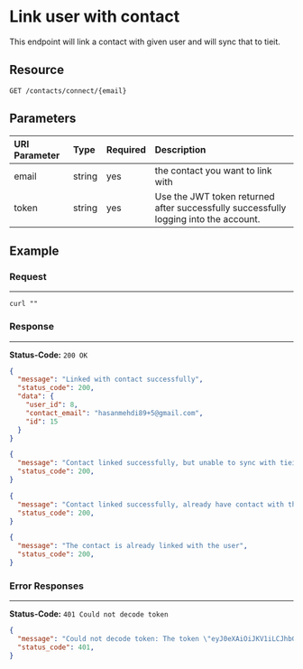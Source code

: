 # Link user with contact

This endpoint will link a contact with given user and will sync that to tieit.


## Resource

```
GET /contacts/connect/{email}
```

## Parameters


URI Parameter | Type   | Required | Description
:------------ | :----- | :------- | :-----------------------------------------------------------------------------------
email         | string | yes      | the contact you want to link with
token         | string | yes      | Use the JWT token returned after successfully successfully logging into the account.

## Example

### Request

--------------------------------------------------------------------------------

```
curl ""
```

### Response

--------------------------------------------------------------------------------

**Status-Code:** `200 OK`

```json
{
  "message": "Linked with contact successfully",
  "status_code": 200,
  "data": {
    "user_id": 8,
    "contact_email": "hasanmehdi89+5@gmail.com",
    "id": 15
  }
}
```

```json
{
  "message": "Contact linked successfully, but unable to sync with tieit",
  "status_code": 200,
}
```

```json
{
  "message": "Contact linked successfully, already have contact with this email in tieit",
  "status_code": 200,
}
```

```json
{
  "message": "The contact is already linked with the user",
  "status_code": 200,
}
```

### Error Responses

--------------------------------------------------------------------------------

**Status-Code:** `401 Could not decode token`

```json
{
  "message": "Could not decode token: The token \"eyJ0eXAiOiJKV1iLCJhbGciOiJIUzI1NiJ9.eyJzdWIiOjE3MiwiaXNzIjoiaHR0cDpcL1wvY29uZi1zdGcucHJvaHViLmlvXC9hcGlcL2F1dGhcL2xvZ2luIiwiaWF0IjoxNDg4NjU5MjQ4LCJleHAiOjE0ODkwOTEyNDgsIm5iZiI6MTQ4ODY1OTI0OCwianRpIjoiMzk3NTFjNGQ0NWJmYWUwMTY5MjBjMGNkYTU0ZTI2MWUifQ.hQrXeXEnEhgflmRbfM0klQfLKS_q6Z-q4QfM-VajYhc\" is an invalid JWS",
  "status_code": 401,
}
```
